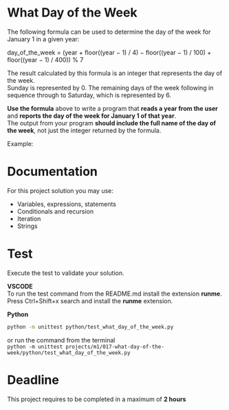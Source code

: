 # What Day of the Week

The following formula can be used to determine the day of the week for January 1 in a given year:

day_of_the_week = (year + floor((year − 1) / 4) − floor((year − 1) / 100) + floor((year − 1) / 400)) % 7

The result calculated by this formula is an integer that represents the day of the week.   
Sunday is represented by 0. 
The remaining days of the week following in sequence through to Saturday, which is represented by 6.

**Use the formula** above to write a program that **reads a year from the user** 
and **reports the day of the week for January 1 of that year**.   
The output from your program **should include the full name of the day of the week**, not just the integer returned by the formula.

Example:    

# Documentation

For this project solution you may use:

- Variables, expressions, statements
- Conditionals and recursion
- Iteration
- Strings


# Test
Execute the test to validate your solution.  

**VSCODE**   
To run the test command from the README.md install the extension **runme**. 
Press Ctrl+Shift+x search and install the **runme** extension. 


**Python**

```sh
python -m unittest python/test_what_day_of_the_week.py
```

or run the command from the terminal  
`python -m unittest projects/m1/017-what-day-of-the-week/python/test_what_day_of_the_week.py`



# Deadline

This project requires to be completed in a maximum of **2 hours**
